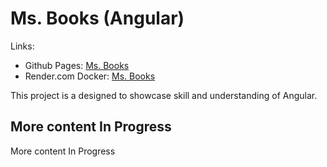 # Ms. Books (Angular)

Links:
- Github Pages: [Ms. Books](https://vadimep622.github.io/angular-ms-books/)
- Render.com Docker: [Ms. Books](https://testing-ms-books.onrender.com/)

This project is a designed to showcase skill and understanding of Angular.

## More content In Progress

More content In Progress

